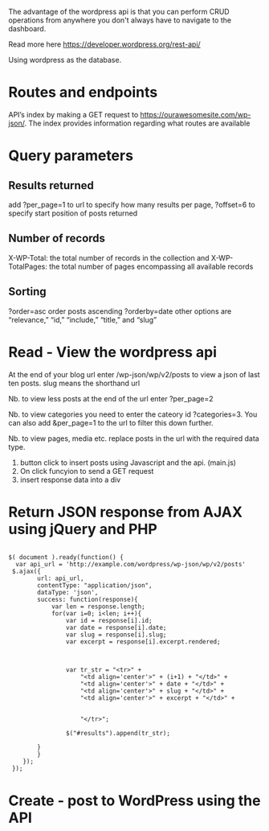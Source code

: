 The advantage of the wordpress api is that you can perform CRUD operations from anywhere you don't always have to navigate to the dashboard.

Read more here https://developer.wordpress.org/rest-api/

Using wordpress as the database.

Routes and endpoints
=====================

API’s index by making a GET request to https://ourawesomesite.com/wp-json/. The index provides information regarding what routes are available 

Query parameters
=================

Results returned
-----------------

add ?per_page=1 to url to specify how many results per page, ?offset=6 to specify start position of posts returned

Number of records
------------------

X-WP-Total: the total number of records in the collection and X-WP-TotalPages: the total number of pages encompassing all available records

Sorting
------

?order=asc order posts ascending ?orderby=date other options are “relevance,” “id,” “include,” “title,” and “slug”

Read - View the wordpress api
======================

At the end of your blog url enter /wp-json/wp/v2/posts to view a json of last ten posts. slug means the shorthand url

Nb. to view less posts at the end of the url enter ?per_page=2

Nb. to view categories you need to enter the cateory id ?categories=3.  You can also add &per_page=1 to the url to filter this down further.

Nb. to view pages, media etc. replace posts in the url with the required data type.

1. button click to insert posts using Javascript and the api. (main.js)
2. On click funcyion to send a GET request
3. insert response data into a div

Return JSON response from AJAX using jQuery and PHP
===================================================

```

$( document ).ready(function() {
  var api_url = 'http://example.com/wordpress/wp-json/wp/v2/posts'
 $.ajax({
        url: api_url,
        contentType: "application/json",
        dataType: 'json',
        success: function(response){
            var len = response.length;
            for(var i=0; i<len; i++){
                var id = response[i].id;
                var date = response[i].date;
                var slug = response[i].slug;
                var excerpt = response[i].excerpt.rendered;
                
                

                var tr_str = "<tr>" +
                    "<td align='center'>" + (i+1) + "</td>" +
                    "<td align='center'>" + date + "</td>" +
                    "<td align='center'>" + slug + "</td>" +
                    "<td align='center'>" + excerpt + "</td>" +
                    
                    
                    "</tr>";

                $("#results").append(tr_str);       
                
        }    
        } 
    });
 });

```
Create - post to WordPress using the API
========================================
